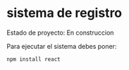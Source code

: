 <h1> sistema de registro </h1>

Estado de proyecto: En construccion

Para ejecutar el sistema debes poner:

``` npm install react ```
